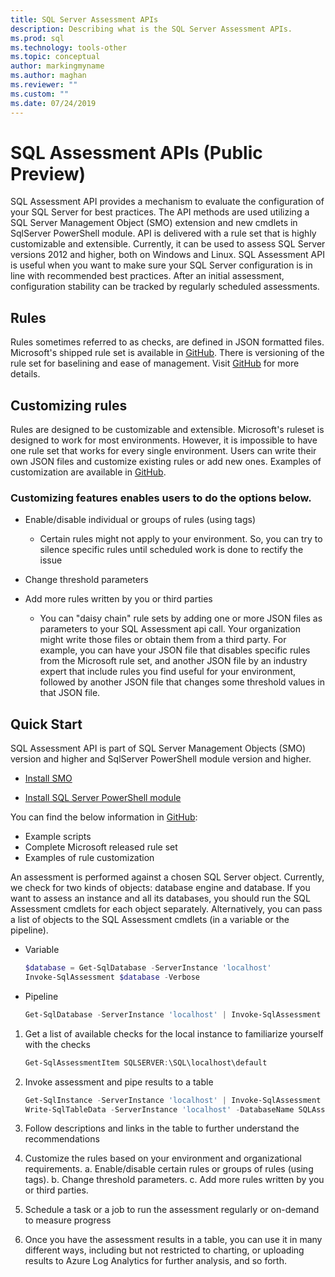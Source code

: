 ```yaml
---
title: SQL Server Assessment APIs
description: Describing what is the SQL Server Assessment APIs.
ms.prod: sql
ms.technology: tools-other
ms.topic: conceptual
author: markingmyname
ms.author: maghan
ms.reviewer: ""
ms.custom: ""
ms.date: 07/24/2019
---
```


# SQL Assessment APIs (Public Preview)

SQL Assessment API provides a mechanism to evaluate the configuration of your SQL Server for best practices. The API methods are used utilizing a SQL Server Management Object (SMO) extension and new cmdlets in SqlServer PowerShell module. API is delivered with a rule set that is highly customizable and extensible.
Currently, it can be used to assess SQL Server versions 2012 and higher, both on Windows and Linux.
SQL Assessment API is useful when you want to make sure your SQL Server configuration is in line with recommended best practices. After an initial assessment, configuration stability can be tracked by regularly scheduled assessments.

## Rules 

Rules sometimes referred to as checks, are defined in JSON formatted files. Microsoft's shipped rule set is available in [GitHub](htttp://aka.ms/sql-assessment-api). There is versioning of the rule set for baselining and ease of management. Visit [GitHub](htttp://aka.ms/sql-assessment-api) for more details.

## Customizing rules

Rules are designed to be customizable and extensible. Microsoft's ruleset is designed to work for most environments. However, it is impossible to have one rule set that works for every single environment. Users can write their own JSON files and customize existing rules or add new ones. Examples of customization are available in [GitHub](htttp://aka.ms/sql-assessment-api).

### Customizing features enables users to do the  options below.

* Enable/disable individual or groups of rules (using tags)
    * Certain rules might not apply to your environment. So, you can try to silence specific rules until scheduled work is done to rectify the issue

* Change threshold parameters

* Add more rules written by you or third parties
    * You can "daisy chain" rule sets by adding one or more JSON files as parameters to your SQL Assessment api call. Your organization might write those files or obtain them from a third party. For example, you can have your JSON file that disables specific rules from the Microsoft rule set, and another JSON file by an industry expert that include rules you find useful for your environment, followed by another JSON file that changes some threshold values in that JSON file.

## Quick Start

SQL Assessment API is part of SQL Server Management Objects (SMO) version <X> and higher and SqlServer PowerShell module version <Y> and higher.

* [Install SMO](../relational-databases/server-management-objects-smo/installing-smo.md)

* [Install SQL Server PowerShell module](../powershell/download-sql-server-ps-module.md)

You can find the below information in [GitHub](htttp://aka.ms/sql-assessment-api):

* Example scripts
* Complete Microsoft released rule set
* Examples of rule customization

An assessment is performed against a chosen SQL Server object. Currently, we check for two kinds of objects: database engine and database. If you want to assess an instance and all its databases, you should run the SQL Assessment cmdlets for each object separately. Alternatively, you can pass a list of objects to the SQL Assessment cmdlets (in a variable or the pipeline).

* Variable

    ```powershell
    $database = Get-SqlDatabase -ServerInstance 'localhost'
    Invoke-SqlAssessment $database -Verbose
    ```

* Pipeline

    ```powershell
    Get-SqlDatabase -ServerInstance 'localhost' | Invoke-SqlAssessment -Verbose
    ```

1. Get a list of available checks for the local instance to familiarize yourself with the checks

    ```PowerShell
    Get-SqlAssessmentItem SQLSERVER:\SQL\localhost\default
    ```

2. Invoke assessment and pipe results to a table

    ```PowerShell
    Get-SqlInstance -ServerInstance 'localhost' | Invoke-SqlAssessment |
    Write-SqlTableData -ServerInstance 'localhost' -DatabaseName SQLAssessmentDemo -SchemaName Assessment -TableName Results -Force
    ```

3. Follow descriptions and links in the table to further understand the recommendations

4. Customize the rules based on your environment and organizational requirements.
    a. Enable/disable certain rules or groups of rules (using tags).
    b. Change threshold parameters.
    c. Add more rules written by you or third parties.

5. Schedule a task or a job to run the assessment regularly or on-demand to measure progress

6. Once you have the assessment results in a table, you can use it in many different ways, including but not restricted to charting, or uploading results to Azure Log Analytics for further analysis, and so forth.
